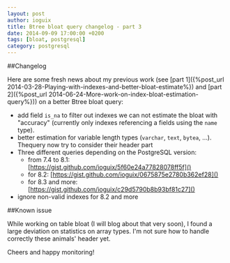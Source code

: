```yaml
---
layout: post
author: ioguix
title: Btree bloat query changelog - part 3
date: 2014-09-09 17:00:00 +0200
tags: [bloat, postgresql]
category: postgresql
---
```


##Changelog

Here are some fresh news about my previous work (see
[part 1]({%post_url 2014-03-28-Playing-with-indexes-and-better-bloat-estimate%})
and [part 2]({%post_url 2014-06-24-More-work-on-index-bloat-estimation-query%}))
on a better Btree bloat query:

* add field `is_na` to filter out indexes we can not estimate the bloat with
  "accuracy" (currently only indexes referencing a fields using the `name` type).
* better estimation for variable length types (`varchar`, `text`, `bytea`, ...).
  Thequery now try to consider their header part
* Three different queries depending on the PostgreSQL version:
  * from 7.4 to 8.1: [https://gist.github.com/ioguix/5f60e24a77828078ff5f]()
  * for 8.2: [https://gist.github.com/ioguix/0675875e2780b362ef28]()
  * for 8.3 and more: [https://gist.github.com/ioguix/c29d5790b8b93bf81c27]()
* ignore non-valid indexes for 8.2 and more

##Known issue

While working on table bloat (I will blog about that very soon), I found a
large deviation on statistics on array types. I'm not sure how to handle
correctly these animals' header yet.

Cheers and happy monitoring!
